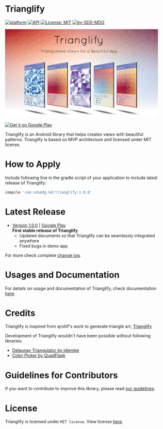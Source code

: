 ﻿<!--  

<br> 
<br> 
<div align="center"><img src="resources/trianglify-logo-with-text-close-fit.png" data-canonical-src="trianglify-logo-180.png" width="154" height="154" /></div>
<br> 
<br>

-->

# Trianglify

<!-- [![Build Status](https://travis-ci.com/sdsmdg/trianglify.svg?token=tRURwj39jsSs5JWUTxs6&branch=develop)](https://travis-ci.com/sdsmdg/trianglify) -->
[![platform](https://img.shields.io/badge/platform-Android-yellow.svg)](https://www.android.com)
[![API](https://img.shields.io/badge/API-16%2B-brightgreen.svg?style=flat)](https://android-arsenal.com/api?level=16s)
[![License: MIT](https://img.shields.io/badge/License-MIT-yellow.svg)](https://opensource.org/licenses/MIT)
[![by-SDS-MDG](https://img.shields.io/badge/by-SDS%2C%20MDG-blue.svg)](https://mdg.sdslabs.co)

<img src="resources/splash.png" data-canonical-src="resources/default_pattern_explained.jpg"/>

<a href='http://bit.ly/trianglify_mdg'><img alt='Get it on Google Play' src='https://play.google.com/intl/en_us/badges/images/generic/en_badge_web_generic.png' width="200"/></a>

Trianglify is an Android library that helps creates views with beautiful patterns. Trianglify is based on MVP architecture and licensed under MIT license.

# How to Apply

Include following line in the gradle script of your application to include latest release of Trianglify:
```gradle
compile 'com.sdsmdg.kd:trianglify:1.0.0'
```

# Latest Release
* [Version 1.0.0](https://bintray.com/suyashmahar/trianglify/trianglify/1.0.0)
 | [Google Play](http://bit.ly/trianglify_mdg)  
**First stable release of Trianglify**
    * Updated documents so that Trianglify can be seamlessly integrated anywhere
    * Fixed bugs in demo app

For more check complete [change log](/CHANGELOG.md).  

# Usages and Documentation
For details on usage and documentation of Trianglify, check documentation [here](DOCUMENTATION.md).

# Credits
Trianglify is inspired from qrohlf's work to generate triangle art, [Trianglify](https://github.com/qrohlf/trianglify)  

Development of Trianglify wouldn't have been possible without following libraries:
* [Delaunay Triangulator by jdiemke](https://github.com/jdiemke/delaunay-triangulator)
* [Color Picker by QuadFlask](https://github.com/QuadFlask/colorpicker)


# Guidelines for Contributors
If you want to contribute to improve this library, please read [our guidelines](CONTRIBUTING.md).

# License
Trianglify is licensed under `MIT license`. View license [here](LICENSE.md).
